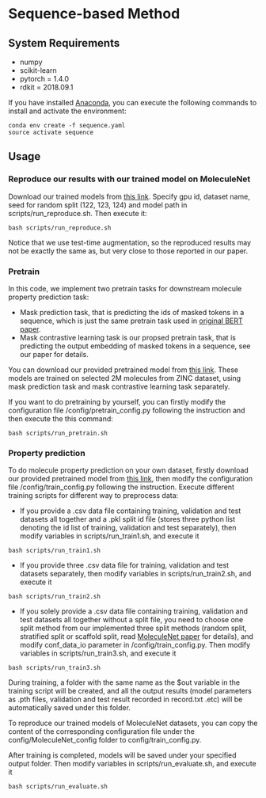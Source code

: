 # Sequence-based Method
## System Requirements
- numpy
- scikit-learn
- pytorch = 1.4.0
- rdkit = 2018.09.1

If you have installed [Anaconda](https://www.anaconda.com/), you can execute the following commands to install and activate the environment:
```
conda env create -f sequence.yaml
source activate sequence
```
## Usage
### Reproduce our results with our trained model on MoleculeNet
Download our trained models from [this link](https://drive.google.com/drive/folders/1mmYvDaYLnAwACNS52rVaBkmIlUgBHEmc?usp=sharing). Specify gpu id, dataset name, seed for random split (122, 123, 124) and model path in scripts/run_reproduce.sh. Then execute it:
```
bash scripts/run_reproduce.sh
```
Notice that we use test-time augmentation, so the reproduced results may not be exactly the same as, but very close to those reported in our paper.
### Pretrain
In this code, we implement two pretrain tasks for downstream molecule property prediction task:
- Mask prediction task, that is predicting the ids of masked tokens in a sequence, which is just the same pretrain task used in [original BERT paper](https://arxiv.org/abs/1810.04805).
- Mask contrastive learning task is our propsed pretrain task, that is predicting the output embedding of masked tokens in a sequence, see our paper for details.

You can download our provided pretrained model from [this link](https://drive.google.com/drive/folders/1auvkx5e-3OI9kUeH8CjVm8e9R1kLgz5H?usp=sharing). These models are trained on selected 2M molecules from ZINC dataset, using mask prediction task and mask contrastive learning task separately. 

If you want to do pretraining by yourself, you can firstly modify the configuration file /config/pretrain_config.py following the instruction and then execute the this command:
```
bash scripts/run_pretrain.sh
```
### Property prediction
To do molecule property prediction on your own dataset, firstly download our provided pretrained model from [this link](https://drive.google.com/drive/folders/1auvkx5e-3OI9kUeH8CjVm8e9R1kLgz5H?usp=sharing), then modify the configuration file /config/train_config.py following the instruction. Execute different training scripts for different way to preprocess data:
- If you provide a .csv data file containing training, validation and test datasets all together and a .pkl split id file (stores three python list denoting the id list of training, validation and test separately), then modify variables in scripts/run_train1.sh, and execute it
```
bash scripts/run_train1.sh
```
- If you provide three .csv data file for training, validation and test datasets separately, then modify variables in scripts/run_train2.sh, and execute it
```
bash scripts/run_train2.sh
```
- If you solely provide a .csv data file containing training, validation and test datasets all together without a split file, you need to choose one split method from our implemented three split methods (random split, stratified split or scaffold split, read [MoleculeNet paper](https://www.ncbi.nlm.nih.gov/pmc/articles/PMC5868307/) for details), and modify conf_data_io parameter in /config/train_config.py. Then modify variables in scripts/run_train3.sh, and execute it
```
bash scripts/run_train3.sh
```
During training, a folder with the same name as the $out variable in the training script will be created, and all the output results (model parameters as .pth files, validation and test result recorded in record.txt .etc) will be automatically saved under this folder.

To reproduce our trained models of MoleculeNet datasets, you can copy the content of the corresponding configuration file under the config/MoleculeNet_config folder to config/train_config.py. 

After training is completed, models will be saved under your specified output folder. Then modify variables in scripts/run_evaluate.sh, and execute it
```
bash scripts/run_evaluate.sh
```